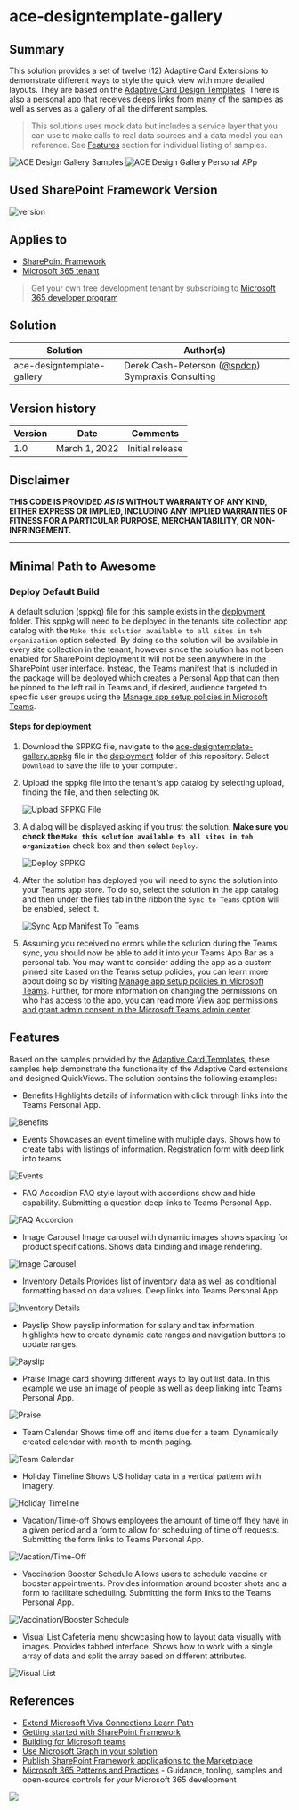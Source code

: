 # ace-designtemplate-gallery

## Summary

This solution provides a set of twelve (12) Adaptive Card Extensions to demonstrate different ways to style the quick view with more detailed layouts. They are based on the [Adaptive Card Design Templates](https://github.com/pnp/AdaptiveCards-Templates). There is also a personal app that receives deeps links from many of the samples as well as serves as a gallery of all the different samples.

>This solutions uses mock data but includes a service layer that you can use to make calls to real data sources and a data model you can reference.
>See [Features](#Features) section for individual listing of samples.

![ACE Design Gallery Samples](./assets/ACEDesignGallery.gif)
![ACE Design Gallery Personal APp](./assets/PersonalApp.gif)

## Used SharePoint Framework Version

![version](https://img.shields.io/badge/version-1.13-green.svg)

## Applies to

- [SharePoint Framework](https://aka.ms/spfx)
- [Microsoft 365 tenant](https://docs.microsoft.com/en-us/sharepoint/dev/spfx/set-up-your-developer-tenant)

> Get your own free development tenant by subscribing to [Microsoft 365 developer program](http://aka.ms/o365devprogram)

## Solution

Solution|Author(s)
--------|---------
ace-designtemplate-gallery| Derek Cash-Peterson ([@spdcp](https://twitter.com/spdcp)) Sympraxis Consulting

## Version history

Version|Date|Comments
-------|----|--------
1.0|March 1, 2022|Initial release

## Disclaimer

**THIS CODE IS PROVIDED *AS IS* WITHOUT WARRANTY OF ANY KIND, EITHER EXPRESS OR IMPLIED, INCLUDING ANY IMPLIED WARRANTIES OF FITNESS FOR A PARTICULAR PURPOSE, MERCHANTABILITY, OR NON-INFRINGEMENT.**

---

## Minimal Path to Awesome

### Deploy Default Build

A default solution (sppkg) file for this sample exists in the [deployment](./deployment) folder. This sppkg will need to be deployed in the tenants site collection app catalog with the `Make this solution available to all sites in teh organization` option selected. By doing so the solution will be available in every site collection in the tenant, however since the solution has not been enabled for SharePoint deployment it will not be seen anywhere in the SharePoint user interface. Instead, the Teams manifest that is included in the package will be deployed which creates a Personal App that can then be pinned to the left rail in Teams and, if desired, audience targeted to specific user groups using the [Manage app setup policies in Microsoft Teams](https://docs.microsoft.com/en-us/MicrosoftTeams/teams-app-setup-policies).

#### Steps for deployment

1. Download the SPPKG file, navigate to the [ace-designtemplate-gallery.sppkg](./deployment/ace-designtemplate-gallery.sppkg) file in the [deployment](./deployment) folder of this repository. Select `Download` to save the file to your computer.
1. Upload the sppkg file into the tenant's app catalog by selecting upload, finding the file, and then selecting `OK`.

    ![Upload SPPKG File](./assets/uploadsppkg.png)

1. A dialog will be displayed asking if you trust the solution. **Make sure you check the `Make this solution available to all sites in teh organization`** check box and then select `Deploy`.

    ![Deploy SPPKG](./assets/deploysppkg.png)

1. After the solution has deployed you will need to sync the solution into your Teams app store. To do so, select the solution in the app catalog and then under the files tab in the ribbon the `Sync to Teams` option will be enabled, select it.

    ![Sync App Manifest To Teams](./assets/synctoteams.png)

1. Assuming you received no errors while the solution during the Teams sync, you should now be able to add it into your Teams App Bar as a personal tab. You may want to consider adding the app as a custom pinned site based on the Teams setup policies, you can learn more about doing so by visiting [Manage app setup policies in Microsoft Teams](https://docs.microsoft.com/en-us/MicrosoftTeams/teams-app-setup-policies). Further, for more information on changing the permissions on who has access to the app, you can read more [View app permissions and grant admin consent in the Microsoft Teams admin center](https://docs.microsoft.com/en-us/microsoftteams/app-permissions-admin-center).

## Features

Based on the samples provided by the [Adaptive Card Templates](https://github.com/pnp/AdaptiveCards-Templates), these samples help demonstrate the functionality of the Adaptive Card extensions and designed QuickViews. The solution contains the following examples:

- Benefits
Highlights details of information with click through links into the Teams Personal App.

![Benefits](./assets/benefits.gif)

- Events
Showcases an event timeline with multiple days. Shows how to create tabs with listings of information. Registration form with deep link into teams.

![Events](./assets/eventschedule.gif)

- FAQ Accordion
FAQ style layout with accordions show and hide capability. Submitting a question deep links to Teams Personal App.

![FAQ Accordion](./assets/faq.gif)

- Image Carousel
Image carousel with dynamic images shows spacing for product specifications. Shows data binding and image rendering.

![Image Carousel](./assets/imagecarousel.gif)

- Inventory Details
Provides list of inventory data as well as conditional formatting based on data values. Deep links into Teams Personal App

![Inventory Details](./assets/inventory.gif)

- Payslip
Show payslip information for salary and tax information. highlights how to create dynamic date ranges and navigation buttons to update ranges.

![Payslip](./assets/payslip.gif)

- Praise
Image card showing different ways to lay out list data. In this example we use an image of people as well as deep linking into Teams Personal App.

![Praise](./assets/praise.gif)

- Team Calendar
Shows time off and items due for a team. Dynamically created calendar with month to month paging.

![Team Calendar](./assets/teamcalendar.gif)

- Holiday Timeline
Shows US holiday data in a vertical pattern with imagery.

![Holiday Timeline](./assets/holiday.gif)

- Vacation/Time-off
Shows employees the amount of time off they have in a given period and a form to allow for scheduling of time off requests. Submitting the form links to Teams Personal App.

![Vacation/Time-Off](./assets/timeoff.gif)

- Vaccination Booster Schedule
Allows users to schedule vaccine or booster appointments. Provides information around booster shots and a form to facilitate scheduling. Submitting the form links to the Teams Personal App.

![Vaccination/Booster Schedule](./assets/vaccine.gif)

- Visual List
Cafeteria menu showcasing how to layout data visually with images. Provides tabbed interface. Shows how to work with a single array of data and split the array based on different attributes.

![Visual List](./assets/acafe.gif)

## References

- [Extend Microsoft Viva Connections Learn Path](https://aka.ms/m365/dev/learn/connections)
- [Getting started with SharePoint Framework](https://docs.microsoft.com/en-us/sharepoint/dev/spfx/set-up-your-developer-tenant)
- [Building for Microsoft teams](https://docs.microsoft.com/en-us/sharepoint/dev/spfx/build-for-teams-overview)
- [Use Microsoft Graph in your solution](https://docs.microsoft.com/en-us/sharepoint/dev/spfx/web-parts/get-started/using-microsoft-graph-apis)
- [Publish SharePoint Framework applications to the Marketplace](https://docs.microsoft.com/en-us/sharepoint/dev/spfx/publish-to-marketplace-overview)
- [Microsoft 365 Patterns and Practices](https://aka.ms/m365pnp) - Guidance, tooling, samples and open-source controls for your Microsoft 365 development

<img src="https://pnptelemetry.azurewebsites.net/spfx-reference-scenarios/samples/ace-designtemplate-gallery" />

